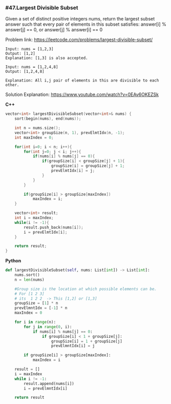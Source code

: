 ### #47.Largest Divisible Subset

Given a set of distinct positive integers nums, return the largest subset answer such that every pair of elements in this subset satisfies:
answer[i] % answer[j] == 0, or answer[j] % answer[i] == 0

Problem link: https://leetcode.com/problems/largest-divisible-subset/

```
Input: nums = [1,2,3]
Output: [1,2]
Explanation: [1,3] is also accepted.

Input: nums = [1,2,4,8]
Output: [1,2,4,8]

Explanation: All i,j pair of elements in this are divisible to each other.
```

Solution Explanation: https://www.youtube.com/watch?v=0EAv6OKEZSk

**C++**
```cpp
vector<int> largestDivisibleSubset(vector<int>& nums) {
    sort(begin(nums), end(nums));

    int n = nums.size();
    vector<int> groupSize(n, 1), prevElmtIdx(n, -1);
    int maxIndex = 0;

    for(int i=0; i < n; i++){
        for(int j=0; j < i; j++){
            if(nums[i] % nums[j] == 0){
                if(groupSize[i] < groupSize[j] + 1){
                    groupSize[i] = groupSize[j] + 1;
                    prevElmtIdx[i] = j;
                }
            }
        }

        if(groupSize[i] > groupSize[maxIndex])
            maxIndex = i;
    }

    vector<int> result;
    int i = maxIndex;
    while(i != -1){
        result.push_back(nums[i]);
        i = prevElmtIdx[i];
    }

    return result;
}
```

**Python**
```python
def largestDivisibleSubset(self, nums: List[int]) -> List[int]:
    nums.sort()
    n = len(nums)

    #Group size is the location at which possible elements can be.
    # For [1 2 3] 
    # its  1 2 2  -> This [1,2] or [1,3]
    groupSize = [1] * n
    prevElmntIdx = [-1] * n
    maxIndex = 0

    for i in range(n):
        for j in range(0, i):
            if nums[i] % nums[j] == 0:
                if groupSize[i] < 1 + groupSize[j]:
                    groupSize[i] = 1 + groupSize[j]
                    prevElmntIdx[i] = j

        if groupSize[i] > groupSize[maxIndex]:
            maxIndex = i

    result = []
    i = maxIndex
    while i != -1:
        result.append(nums[i])
        i = prevElmntIdx[i]

    return result
```
